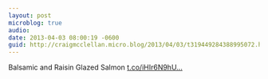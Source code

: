 ```yaml
---
layout: post
microblog: true
audio: 
date: 2013-04-03 08:00:19 -0600
guid: http://craigmcclellan.micro.blog/2013/04/03/t319449284388995072.html
---
```

Balsamic and Raisin Glazed Salmon
 [t.co/iHIr6N9hU...](http://t.co/iHIr6N9hUT)
